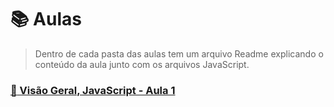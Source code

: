 # :books: Aulas 

> Dentro de cada pasta das aulas tem um arquivo Readme explicando o conteúdo da aula junto com os arquivos JavaScript.

### [:rocket: Visão Geral, JavaScript - Aula 1](https://github.com/Luuck4s/CS50-Mobile-Development-RN/tree/master/Aulas/Aula_1)
